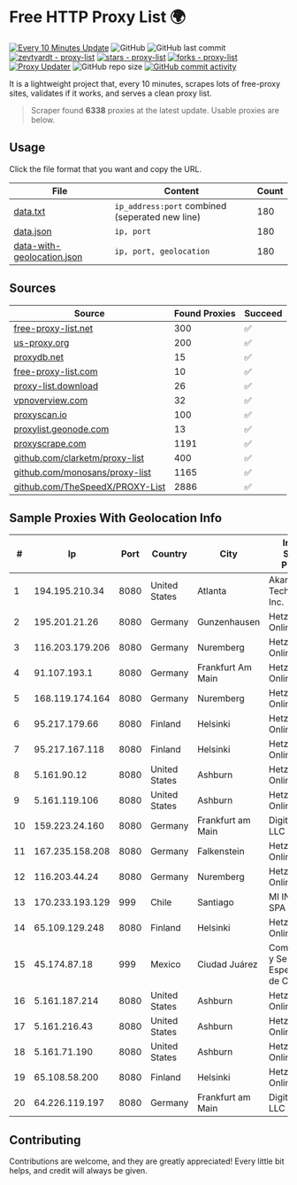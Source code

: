 
# Free HTTP Proxy List 🌍

[![Every 10 Minutes Update](https://github.com/mertguvencli/http-proxy-list/actions/workflows/main.yml/badge.svg?branch=main)](https://github.com/mertguvencli/http-proxy-list/actions/workflows/main.yml)
![GitHub](https://img.shields.io/github/license/mertguvencli/http-proxy-list)
![GitHub last commit](https://img.shields.io/github/last-commit/mertguvencli/http-proxy-list)
[![zevtyardt - proxy-list](https://img.shields.io/static/v1?label=zevtyardt&message=proxy-list&color=blue&logo=github)](https://github.com/zevtyardt/proxy-list "Go to GitHub repo")
[![stars - proxy-list](https://img.shields.io/github/stars/zevtyardt/proxy-list?style=social)](https://github.com/zevtyardt/proxy-list)
[![forks - proxy-list](https://img.shields.io/github/forks/zevtyardt/proxy-list?style=social)](https://github.com/zevtyardt/proxy-list)
[![Proxy Updater](https://github.com/zevtyardt/proxy-list/workflows/Proxy%20Updater/badge.svg)](https://github.com/zevtyardt/proxy-list/actions?query=workflow:"Proxy+Updater")
![GitHub repo size](https://img.shields.io/github/repo-size/zevtyardt/proxy-list)
[![GitHub commit activity](https://img.shields.io/github/commit-activity/m/zevtyardt/proxy-list?logo=commits)](https://github.com/zevtyardt/proxy-list/commits/main)

It is a lightweight project that, every 10 minutes, scrapes lots of free-proxy sites, validates if it works, and serves a clean proxy list.

> Scraper found **6338** proxies at the latest update. Usable proxies are below.

## Usage

Click the file format that you want and copy the URL.

|File|Content|Count|
|----|-------|-----|
|[data.txt](https://raw.githubusercontent.com/mertguvencli/http-proxy-list/main/proxy-list/data.txt)|`ip_address:port` combined (seperated new line)|180|
|[data.json](https://raw.githubusercontent.com/mertguvencli/http-proxy-list/main/proxy-list/data.json)|`ip, port`|180|
|[data-with-geolocation.json](https://raw.githubusercontent.com/mertguvencli/http-proxy-list/main/proxy-list/data-with-geolocation.json)|`ip, port, geolocation`|180|

## Sources

|Source|Found Proxies|Succeed|
|------|-------------|-------|
|[free-proxy-list.net](https://free-proxy-list.net)|300|✅|
|[us-proxy.org](https://www.us-proxy.org)|200|✅|
|[proxydb.net](http://proxydb.net)|15|✅|
|[free-proxy-list.com](https://free-proxy-list.com/?page=&port=&type%5B%5D=http&type%5B%5D=https&up_time=0&search=Search)|10|✅|
|[proxy-list.download](https://www.proxy-list.download/HTTP)|26|✅|
|[vpnoverview.com](https://vpnoverview.com/privacy/anonymous-browsing/free-proxy-servers)|32|✅|
|[proxyscan.io](https://www.proxyscan.io)|100|✅|
|[proxylist.geonode.com](https://proxylist.geonode.com/api/proxy-list?limit=300&page=1&sort_by=lastChecked&sort_type=desc&protocols=http,https)|13|✅|
|[proxyscrape.com](https://api.proxyscrape.com/v2/?request=displayproxies&protocol=http&timeout=10000&country=all&ssl=all&anonymity=all)|1191|✅|
|[github.com/clarketm/proxy-list](https://raw.githubusercontent.com/clarketm/proxy-list/master/proxy-list-raw.txt)|400|✅|
|[github.com/monosans/proxy-list](https://raw.githubusercontent.com/monosans/proxy-list/main/proxies/http.txt)|1165|✅|
|[github.com/TheSpeedX/PROXY-List](https://raw.githubusercontent.com/TheSpeedX/PROXY-List/master/http.txt)|2886|✅|


## Sample Proxies With Geolocation Info

|#|Ip|Port|Country|City|Internet Service Provider|
|-|--|----|-------|----|-------------------------|
|1|194.195.210.34|8080|United States|Atlanta|Akamai Technologies, Inc.|
|2|195.201.21.26|8080|Germany|Gunzenhausen|Hetzner Online GmbH|
|3|116.203.179.206|8080|Germany|Nuremberg|Hetzner Online GmbH|
|4|91.107.193.1|8080|Germany|Frankfurt Am Main|Hetzner Online AG|
|5|168.119.174.164|8080|Germany|Nuremberg|Hetzner Online GmbH|
|6|95.217.179.66|8080|Finland|Helsinki|Hetzner Online GmbH|
|7|95.217.167.118|8080|Finland|Helsinki|Hetzner Online GmbH|
|8|5.161.90.12|8080|United States|Ashburn|Hetzner Online GmbH|
|9|5.161.119.106|8080|United States|Ashburn|Hetzner Online GmbH|
|10|159.223.24.160|8080|Germany|Frankfurt am Main|DigitalOcean, LLC|
|11|167.235.158.208|8080|Germany|Falkenstein|Hetzner Online GmbH|
|12|116.203.44.24|8080|Germany|Nuremberg|Hetzner Online GmbH|
|13|170.233.193.129|999|Chile|Santiago|MI INTERNET SPA|
|14|65.109.129.248|8080|Finland|Helsinki|Hetzner Online GmbH|
|15|45.174.87.18|999|Mexico|Ciudad Juárez|Computadoras y Servicios Especiales SA de CV|
|16|5.161.187.214|8080|United States|Ashburn|Hetzner Online GmbH|
|17|5.161.216.43|8080|United States|Ashburn|Hetzner Online GmbH|
|18|5.161.71.190|8080|United States|Ashburn|Hetzner Online GmbH|
|19|65.108.58.200|8080|Finland|Helsinki|Hetzner Online GmbH|
|20|64.226.119.197|8080|Germany|Frankfurt am Main|DigitalOcean, LLC|



## Contributing

Contributions are welcome, and they are greatly appreciated! Every
little bit helps, and credit will always be given.

